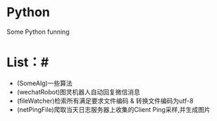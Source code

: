 # Python
Some Python funning

# List：#
* (SomeAlg)一些算法
* (wechatRobot)图灵机器人自动回复微信消息
* (fileWatcher)检索所有满足要求文件编码 & 转换文件编码为utf-8
* (netPingFile)爬取当天日志服务器上收集的Client Ping采样,并生成图片 

